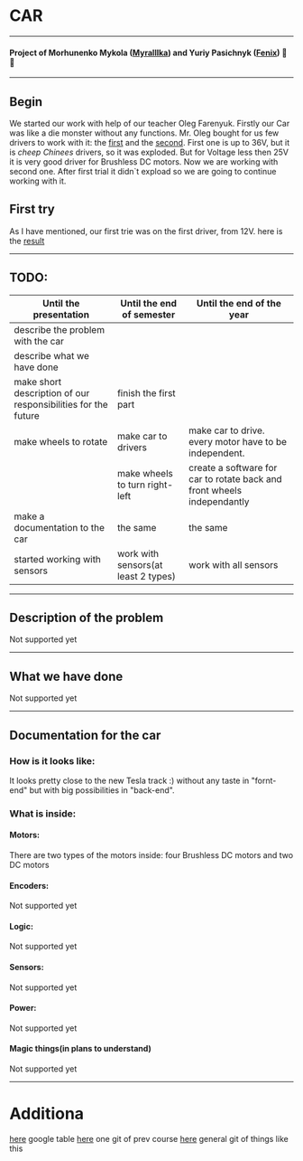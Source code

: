 # CAR
---
#### Project of Morhunenko Mykola ([Myralllka](https://github.com/Myralllka)) and Yuriy Pasichnyk ([Fenix](https://github.com/Fenix-125)) :ant: :wave:
---
## Begin

We started our work with help of our teacher Oleg Farenyuk. Firstly our Car was like a die monster without any functions. Mr. Oleg bought for us few drivers to work with it: the [first](http://grauonline.de/wordpress/?page_id=3122) and the [second](https://ru.aliexpress.com/item/32950460565.html?spm=a2g0o.detail.1000014.33.280374eaN0gGtG&gps-id=pcDetailBottomMoreOtherSeller&scm=1007.13338.128125.0&scm_id=1007.13338.128125.0&scm-url=1007.13338.128125.0&pvid=e700e67a-c0ac-406b-9729-c6caa390c35d). First one is up to 36V, but it is *cheep Chinees* drivers, so it was exploded. But for Voltage less then 25V it is very good driver for Brushless DC motors.
Now we are working with second one. After first trial it didn\`t expload so we are going to continue working with it.
## First try
As I have mentioned, our first trie was on the first driver, from 12V. here is the [result](https://www.youtube.com/watch?v=lqymeNPksB4)
___
## TODO:
|Until the presentation|Until the end of semester|Until the end of the year|
|-|-|-|
|describe the problem with the car| | |
|describe what we have done| | |
| make short description of our responsibilities for the future|finish the first part | |
|make wheels to rotate|make car to drivers|make car to drive. every motor have to be independent.|
| |make wheels to turn right-left|create a software for car to rotate back and front wheels independantly|
|make a documentation to the car| the same|the same|
|started working with sensors|work with sensors(at least 2 types)|work with all sensors|
___
## Description of the problem
Not supported yet
___
## What we have done
Not supported yet
___
## Documentation for the car
### How is it looks like:
It looks pretty close to the new Tesla track :) without any taste in "fornt-end" but with big possibilities in "back-end".
![]()
### What is inside:
#### Motors:
There are two types of the motors inside: four Brushless DC motors and two DC motors
#### Encoders:
Not supported yet
#### Logic:
Not supported yet
#### Sensors:
Not supported yet
#### Power:
Not supported yet
#### Magic things(in plans to understand)
Not supported yet
___


# Additiona
[here](https://docs.google.com/spreadsheets/d/13Saorbgh8zXmlXp2oCmv79j6O5-RJ3W5ENbF93QNehc/edit?ts=5dde4f19#gid=0) google table
[here](https://github.com/ucuapps/robert_the_robot) one git of prev course
[here](https://github.com/NiklasFauth/hoverboard-firmware-hack) general git of things like this

